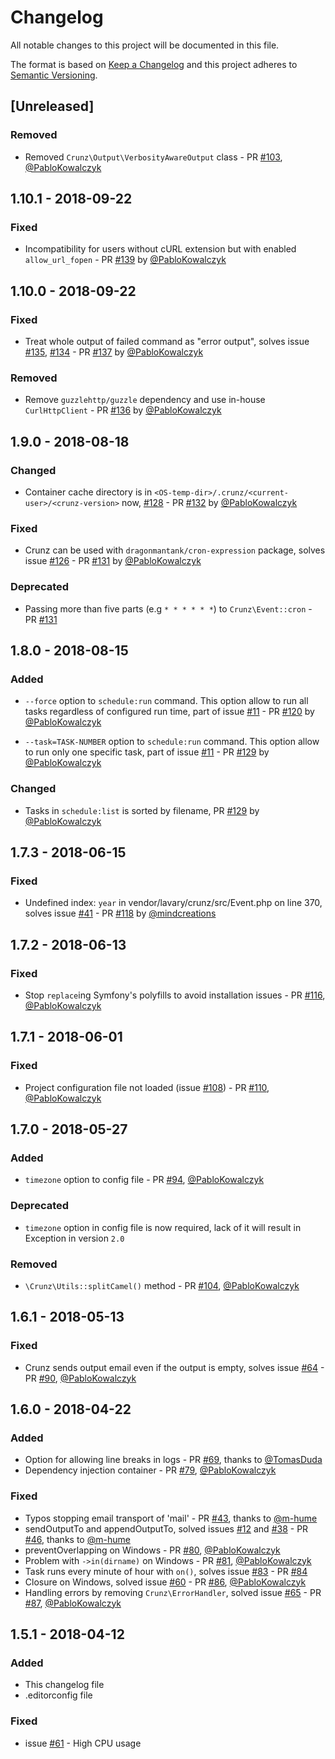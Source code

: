 # Changelog
All notable changes to this project will be documented in this file.

The format is based on [Keep a Changelog](http://keepachangelog.com/en/1.0.0/)
and this project adheres to [Semantic Versioning](http://semver.org/spec/v2.0.0.html).

## [Unreleased]

### Removed
- Removed `Crunz\Output\VerbosityAwareOutput` class - PR
[#103](https://github.com/lavary/crunz/pull/103), [@PabloKowalczyk](https://github.com/PabloKowalczyk)

## 1.10.1 - 2018-09-22

### Fixed

- Incompatibility for users without cURL extension but with enabled `allow_url_fopen` - PR [#139](https://github.com/lavary/crunz/pull/139)
by [@PabloKowalczyk](https://github.com/PabloKowalczyk)

## 1.10.0 - 2018-09-22

### Fixed

- Treat whole output of failed command as "error output", solves issue
[#135](https://github.com/lavary/crunz/issues/135),
[#134](https://github.com/lavary/crunz/issues/134) - PR [#137](https://github.com/lavary/crunz/pull/137)
by [@PabloKowalczyk](https://github.com/PabloKowalczyk)

### Removed

- Remove `guzzlehttp/guzzle` dependency and use in-house `CurlHttpClient` -
PR [#136](https://github.com/lavary/crunz/pull/136)
by [@PabloKowalczyk](https://github.com/PabloKowalczyk)

## 1.9.0 - 2018-08-18

### Changed

- Container cache directory is in `<OS-temp-dir>/.crunz/<current-user>/<crunz-version>` now,
[#128](https://github.com/lavary/crunz/issues/128) - PR [#132](https://github.com/lavary/crunz/pull/132)
by [@PabloKowalczyk](https://github.com/PabloKowalczyk) 

### Fixed

- Crunz can be used with `dragonmantank/cron-expression` package, solves issue
[#126](https://github.com/lavary/crunz/issues/126) - PR [#131](https://github.com/lavary/crunz/pull/131)
by [@PabloKowalczyk](https://github.com/PabloKowalczyk)

### Deprecated

- Passing more than five parts (e.g `* * * * * *`) to `Crunz\Event::cron` - PR [#131](https://github.com/lavary/crunz/pull/131)

## 1.8.0 - 2018-08-15

### Added

- `--force` option to `schedule:run` command.
This option allow to run all tasks regardless of configured run time,
part of issue [#11](https://github.com/lavary/crunz/issues/11) -
PR [#120](https://github.com/lavary/crunz/pull/120) by [@PabloKowalczyk](https://github.com/PabloKowalczyk)

- `--task=TASK-NUMBER` option to `schedule:run` command.
This option allow to run only one specific task,
part of issue [#11](https://github.com/lavary/crunz/issues/11) -
PR [#129](https://github.com/lavary/crunz/pull/129) by [@PabloKowalczyk](https://github.com/PabloKowalczyk)

### Changed
- Tasks in `schedule:list` is sorted by filename,
PR [#129](https://github.com/lavary/crunz/pull/129) by [@PabloKowalczyk](https://github.com/PabloKowalczyk)

## 1.7.3 - 2018-06-15

### Fixed

- Undefined index: `year` in vendor/lavary/crunz/src/Event.php on line 370, solves issue
[#41](https://github.com/lavary/crunz/issues/41) - PR [#118](https://github.com/lavary/crunz/pull/118) by [@mindcreations](https://github.com/mindcreations)

## 1.7.2 - 2018-06-13

### Fixed

- Stop `replace`ing Symfony's polyfills to avoid installation issues - PR
[#116](https://github.com/lavary/crunz/pull/116), [@PabloKowalczyk](https://github.com/PabloKowalczyk)

## 1.7.1 - 2018-06-01

### Fixed

- Project configuration file not loaded (issue [#108](https://github.com/lavary/crunz/issues/108)) - PR
[#110](https://github.com/lavary/crunz/pull/110), [@PabloKowalczyk](https://github.com/PabloKowalczyk)

## 1.7.0 - 2018-05-27

### Added
- `timezone` option to config file - PR [#94](https://github.com/lavary/crunz/pull/94),
[@PabloKowalczyk](https://github.com/PabloKowalczyk)

### Deprecated
- `timezone` option in config file is now required,
lack of it will result in Exception in version `2.0`

### Removed
- `\Crunz\Utils::splitCamel()` method - PR [#104](https://github.com/lavary/crunz/pull/104),
[@PabloKowalczyk](https://github.com/PabloKowalczyk)

## 1.6.1 - 2018-05-13

### Fixed
- Crunz sends output email even if the output is empty,
solves issue [#64](https://github.com/lavary/crunz/issues/64) - PR
[#90](https://github.com/lavary/crunz/pull/90), [@PabloKowalczyk](https://github.com/PabloKowalczyk)

## 1.6.0 - 2018-04-22

### Added
- Option for allowing line breaks in logs - PR [#69](https://github.com/lavary/crunz/pull/69),
thanks to [@TomasDuda](https://github.com/TomasDuda)
- Dependency injection container - PR [#79](https://github.com/lavary/crunz/pull/79),
[@PabloKowalczyk](https://github.com/PabloKowalczyk)

### Fixed
- Typos stopping email transport of 'mail' - PR [#43](https://github.com/lavary/crunz/pull/43),
thanks to [@m-hume](https://github.com/m-hume)
- sendOutputTo and appendOutputTo, solved issues [#12](https://github.com/lavary/crunz/issues/12)
and [#38](https://github.com/lavary/crunz/issues/38) - PR [#46](https://github.com/lavary/crunz/pull/46),
thanks to [@m-hume](https://github.com/m-hume) 
- preventOverlapping on Windows - PR [#80](https://github.com/lavary/crunz/pull/80),
[@PabloKowalczyk](https://github.com/PabloKowalczyk)
- Problem with `->in(dirname)` on Windows - PR [#81](https://github.com/lavary/crunz/pull/81),
[@PabloKowalczyk](https://github.com/PabloKowalczyk)
- Task runs every minute of hour with `on()`, solves issue
[#83](https://github.com/lavary/crunz/issues/83) - PR [#84](https://github.com/lavary/crunz/pull/84)
- Closure on Windows, solved issue [#60](https://github.com/lavary/crunz/issues/60) - PR
[#86](https://github.com/lavary/crunz/pull/86), [@PabloKowalczyk](https://github.com/PabloKowalczyk)
- Handling errors by removing `Crunz\ErrorHandler`, solved issue [#65](https://github.com/lavary/crunz/issues/65) -
PR [#87](https://github.com/lavary/crunz/pull/87), [@PabloKowalczyk](https://github.com/PabloKowalczyk)

## 1.5.1 - 2018-04-12

### Added
- This changelog file
- .editorconfig file

### Fixed
- issue [#61](https://github.com/lavary/crunz/issues/61) - High CPU usage 
